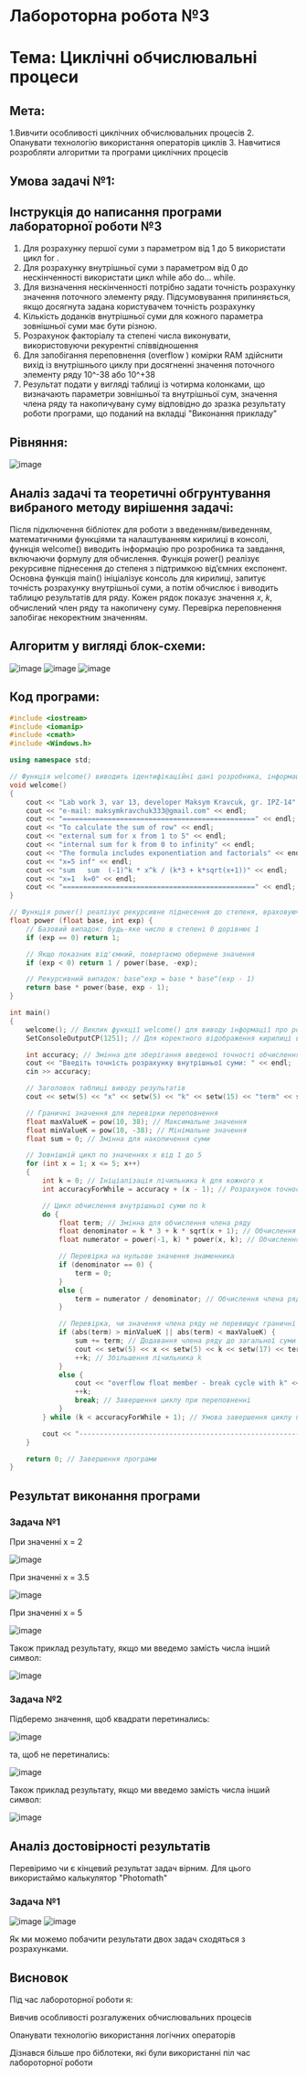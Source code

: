 # Лабороторна робота №3
# Тема: Циклічні обчислювальні процеси
## Мета: 
 1.Вивчити особливості циклічних обчислювальних процесів
 2. Опанувати технологію використання операторів циклів
 3. Навчитися розробляти алгоритми та програми циклічних процесів

## Умова задачі №1:
## Інструкція до написання програми лабораторної роботи №3
1. Для розрахунку першої суми з параметром від 1 до 5 використати цикл for .
2. Для розрахунку внутрішньої суми з параметром від 0 до нескінченності використати цикл while або do... while.
3. Для визначення нескінченності потрібно задати точність розрахунку значення поточного элементу ряду. Підсумовування припиняється, якщо досягнута задана користувачем точність розрахунку
4. Кількість доданків внутрішньої суми для кожного параметра зовнішньої суми має бути різною.
5. Розрахунок факторіалу та степені числа виконувати, використовуючи рекурентні співвідношення
6. Для запобігання переповнення (overflow ) комірки RAM здійснити вихід із внутрішнього циклу при досягненні значення поточного элементу ряду 10^-38 або 10^+38
7. Результат подати у вигляді таблиці із чотирма колонками, що визначають параметри зовнішньої та внутрішньої сум, значення члена ряду та накопичувану суму відповідно до зразка результату роботи програми, що поданий на вкладці "Виконання прикладу"
## Рівняння:
![image](https://github.com/user-attachments/assets/fa139c5e-8abc-4cda-9cc0-46f945ecae05)
## Аналіз задачі та теоретичні обгрунтування вибраного методу вирішення задачі:
Після підключення бібліотек для роботи з введенням/виведенням, математичними функціями та налаштуванням кирилиці в консолі, функція welcome() виводить інформацію про розробника та завдання, включаючи формулу для обчислення. Функція power() реалізує рекурсивне піднесення до степеня з підтримкою від’ємних експонент. Основна функція main() ініціалізує консоль для кирилиці, запитує точність розрахунку внутрішньої суми, а потім обчислює і виводить таблицю результатів для ряду. Кожен рядок показує значення 𝑥, 𝑘, обчислений член ряду та накопичену суму. Перевірка переповнення запобігає некоректним значенням.
## Алгоритм у вигляді блок-схеми:
![image](https://github.com/user-attachments/assets/7f9717ee-dbc9-48f4-bc9c-e45dcfa76e7d)
![image](https://github.com/user-attachments/assets/2c473caf-9adb-45f6-b379-453c7d675b53)
![image](https://github.com/user-attachments/assets/9cb94852-7811-4040-93b2-4c84d6fa7e48)


## Код програми:
```cpp
#include <iostream>
#include <iomanip>
#include <cmath>
#include <Windows.h>

using namespace std;

// Функція welcome() виводить ідентифікаційні дані розробника, інформацію про лабораторну роботу та формулу
void welcome()
{
    cout << "Lab work 3, var 13, developer Maksym Kravcuk, gr. IPZ-14" << endl;
    cout << "e-mail: maksymkravchuk333@gmail.com" << endl;
    cout << "===============================================" << endl;
    cout << "To calculate the sum of row" << endl;
    cout << "external sum for x from 1 to 5" << endl;
    cout << "internal sum for k from 0 to infinity" << endl;
    cout << "The formula includes exponentiation and factorials" << endl;
    cout << "x=5 inf" << endl;
    cout << "sum   sum  (-1)^k * x^k / (k*3 + k*sqrt(x+1))" << endl;
    cout << "x=1  k=0" << endl;
    cout << "===============================================" << endl;
}

// Функція power() реалізує рекурсивне піднесення до степеня, враховуючи від'ємні показники
float power (float base, int exp) {
    // Базовий випадок: будь-яке число в степені 0 дорівнює 1
    if (exp == 0) return 1;

    // Якщо показник від'ємний, повертаємо обернене значення
    if (exp < 0) return 1 / power(base, -exp);

    // Рекурсивний випадок: base^exp = base * base^(exp - 1)
    return base * power(base, exp - 1);
}

int main()
{
    welcome(); // Виклик функції welcome() для виводу інформації про розробника та завдання
    SetConsoleOutputCP(1251); // Для коректного відображення кирилиці в консолі

    int accuracy; // Змінна для зберігання введеної точності обчислення
    cout << "Введіть точність розрахунку внутрішньої суми: " << endl;
    cin >> accuracy;

    // Заголовок таблиці виводу результатів
    cout << setw(5) << "x" << setw(5) << "k" << setw(15) << "term" << setw(15) << "sum" << endl;

    // Граничні значення для перевірки переповнення
    float maxValueK = pow(10, 38); // Максимальне значення
    float minValueK = pow(10, -38); // Мінімальне значення
    float sum = 0; // Змінна для накопичення суми

    // Зовнішній цикл по значеннях x від 1 до 5
    for (int x = 1; x <= 5; x++)
    {
        int k = 0; // Ініціалізація лічильника k для кожного x
        int accuracyForWhile = accuracy + (x - 1); // Розрахунок точності для поточного x

        // Цикл обчислення внутрішньої суми по k
        do {
            float term; // Змінна для обчислення члена ряду
            float denominator = k * 3 + k * sqrt(x + 1); // Обчислення знаменника
            float numerator = power(-1, k) * power(x, k); // Обчислення чисельника

            // Перевірка на нульове значення знаменника
            if (denominator == 0) {
                term = 0;
            }
            else {
                term = numerator / denominator; // Обчислення члена ряду
            }

            // Перевірка, чи значення члена ряду не перевищує граничні значення
            if (abs(term) > minValueK || abs(term) < maxValueK) {
                sum += term; // Додавання члена ряду до загальної суми
                cout << setw(5) << x << setw(5) << k << setw(17) << term << setw(17) << sum << endl; // Вивід результату
                ++k; // Збільшення лічильника k
            }
            else {
                cout << "overflow float member - break cycle with k" << endl; // Повідомлення про переповнення
                ++k;
                break; // Завершення циклу при переповненні
            }
        } while (k < accuracyForWhile + 1); // Умова завершення циклу по k для поточного x

        cout << "----------------------------------------------------------------" << endl; // Розділювальна лінія для зручності виводу
    }

    return 0; // Завершення програми
}

```
## Результат виконання програми
### Задача №1
При значенні х = 2

![image](https://github.com/user-attachments/assets/f94881d9-bf45-484e-b58d-67f2cbcb35f2)

При значенні х = 3.5

![image](https://github.com/user-attachments/assets/23b53df0-2b06-4875-83f7-fb75d57e9814)


При значенні х = 5

![image](https://github.com/user-attachments/assets/586ba7c2-1e9d-49de-aa27-07684cc6cb21)

Також приклад результату, якщо ми введемо замість числа інший символ:

![image](https://github.com/user-attachments/assets/bf2ab19e-033a-4230-9a9d-1d2a55f71efc)

### Задача №2
Підберемо значення, щоб квадрати перетинались:

![image](https://github.com/user-attachments/assets/ab8f1589-c2e4-4551-abb7-9289e7da62e0)

та, щоб не перетинались:

![image](https://github.com/user-attachments/assets/9204c8d5-8aca-4025-bd32-a765237abd37)

Також приклад результату, якщо ми введемо замість числа інший символ:

![image](https://github.com/user-attachments/assets/9f83b80f-a9f3-40e7-b270-0a2cfefc17fb)

## Аналіз достовірності результатів
Перевіримо чи є кінцевий результат задач вірним. Для цього використаймо калькулятор "Photomath"
### Задача №1
![image](https://github.com/user-attachments/assets/155c8e1a-2485-4a01-b0a9-b8e41441ab63)
![image](https://github.com/user-attachments/assets/0e582a57-ed8f-4e08-a743-44c8c6fe97cd)

Як ми можемо побачити результати двох задач сходяться з розрахунками.
## Висновок
Під час лабороторної роботи я:

 Вивчив особливості розгалужених обчислювальних процесів

 Опанувати технологію використання логічних операторів

Дізнався більше про біблотеки, які були використанні піл час лабороторної роботи

